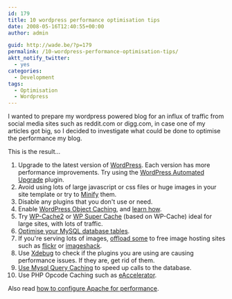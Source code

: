 ```yaml
---
id: 179
title: 10 wordpress performance optimisation tips
date: 2008-05-16T12:40:55+00:00
author: admin

guid: http://wade.be/?p=179
permalink: /10-wordpress-performance-optimisation-tips/
aktt_notify_twitter:
  - yes
categories:
  - Development
tags:
  - Optimisation
  - Wordpress
---
```

<p class="lead">
  I wanted to prepare my wordpress powered blog for an influx of traffic from social media sites such as reddit.com or digg.com, in case one of my articles got big, so I decided to investigate what could be done to optimise the performance my blog.
</p>

This is the result&#8230;

<!--more-->

  1. Upgrade to the latest version of [WordPress](http://wordpress.org/download/). Each version has more performance improvements. Try using the [WordPress Automated Upgrade](http://techie-buzz.com/wordpress-plugins/wordpress-automatic-upgrade-plugin.html) plugin.
  2. Avoid using lots of large javascript or css files or huge images in your site template or try to [Minify](http://code.google.com/p/minify/) them.
  3. Disable any plugins that you don't use or need.
  4. Enable [WordPress Object Caching](http://codex.wordpress.org/Function_Reference/WP_Cache), and [learn how](http://perishablepress.com/press/2007/12/26/how-to-enable-the-default-wordpress-object-cache/).[](http://perishablepress.com/press/2007/12/26/how-to-enable-the-default-wordpress-object-cache/)
  5. Try [WP-Cache2](http://mnm.uib.es/gallir/wp-cache-2/) or [WP Super Cache](http://ocaoimh.ie/wp-super-cache/) (based on WP-Cache) ideal for large sites, with lots of traffic.
  6. [Optimise your MySQL database tables](http://weblogtoolscollection.com/archives/2005/04/06/optimize-your-database/).
  7. If you're serving lots of images, [offload some](http://codex.wordpress.org/WordPress_Optimization/Offloading) to free image hosting sites such as [flickr](http://www.flickr.com/) or [imageshack](http://imageshack.us/).
  8. Use [Xdebug](http://xdebug.org/) to check if the plugins you are using are causing performance issues. If they are, get rid of them.
  9. [Use Mysql Query Caching](http://www.howtogeek.com/howto/programming/speed-up-your-web-site-with-mysql-query-caching/) to speed up calls to the database.[](http://www.howtogeek.com/howto/programming/speed-up-your-web-site-with-mysql-query-caching/)
 10. Use PHP Opcode Caching such as [eAccelerator](http://eaccelerator.net/).

Also read [how to configure Apache for performance](http://www.howtoforge.com/configuring_apache_for_maximum_performance).